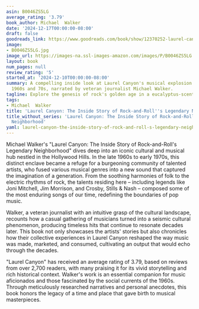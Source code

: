 ```yaml
---
asin: B0046ZS5LG
average_rating: '3.79'
book_author: Michael  Walker
date: '2024-12-17T00:00:00-08:00'
draft: false
goodreads_link: https://www.goodreads.com/book/show/12370252-laurel-canyon
image:
- B0046ZS5LG.jpg
image_url: https://images-na.ssl-images-amazon.com/images/P/B0046ZS5LG.01._SCLZZZZZZZ.jpg
layout: book
num_pages: null
review_rating: '5'
started_at: '2024-12-10T00:00:00-08:00'
summary: A compelling inside look at Laurel Canyon's musical explosion during the
  1960s and 70s, narrated by veteran journalist Michael Walker.
tagline: Explore the genesis of rock's golden age in a eucalyptus-scented paradise.
tags:
- Michael  Walker
title: 'Laurel Canyon: The Inside Story of Rock-and-Roll''s Legendary Neighborhood'
title_without_series: 'Laurel Canyon: The Inside Story of Rock-and-Roll''s Legendary
  Neighborhood'
yaml: laurel-canyon-the-inside-story-of-rock-and-roll-s-legendary-neighborhood
---
```


Michael Walker's "Laurel Canyon: The Inside Story of Rock-and-Roll's Legendary Neighborhood" dives deep into an iconic cultural and musical hub nestled in the Hollywood Hills. In the late 1960s to early 1970s, this distinct enclave became a refuge for a burgeoning community of talented artists, who fused various musical genres into a new sound that captured the imagination of a generation. From the soothing harmonies of folk to the electric rhythms of rock, the talents residing here – including legends like Joni Mitchell, Jim Morrison, and Crosby, Stills & Nash – composed some of the most enduring songs of our time, redefining the boundaries of pop music.

Walker, a veteran journalist with an intuitive grasp of the cultural landscape, recounts how a casual gathering of musicians turned into a seismic cultural phenomenon, producing timeless hits that continue to resonate decades later. This book not only showcases the artists' stories but also chronicles how their collective experiences in Laurel Canyon reshaped the way music was made, marketed, and consumed, cultivating an output that would echo through the decades.

"Laurel Canyon" has received an average rating of 3.79, based on reviews from over 2,700 readers, with many praising it for its vivid storytelling and rich historical context. Walker's work is an essential companion for music aficionados and those fascinated by the social currents of the 1960s. Through meticulously researched narratives and personal anecdotes, this book honors the legacy of a time and place that gave birth to musical masterpieces.